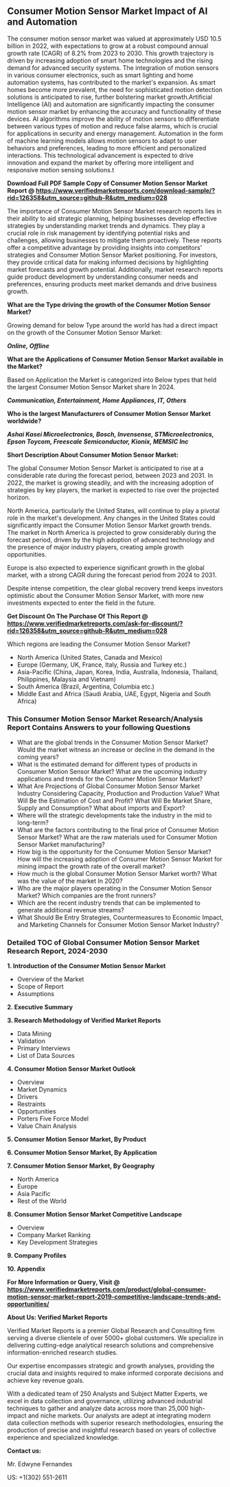 <h2>Consumer Motion Sensor Market Impact of AI and Automation</h2>The consumer motion sensor market was valued at approximately USD 10.5 billion in 2022, with expectations to grow at a robust compound annual growth rate (CAGR) of 8.2% from 2023 to 2030. This growth trajectory is driven by increasing adoption of smart home technologies and the rising demand for advanced security systems. The integration of motion sensors in various consumer electronics, such as smart lighting and home automation systems, has contributed to the market's expansion. As smart homes become more prevalent, the need for sophisticated motion detection solutions is anticipated to rise, further bolstering market growth.Artificial Intelligence (AI) and automation are significantly impacting the consumer motion sensor market by enhancing the accuracy and functionality of these devices. AI algorithms improve the ability of motion sensors to differentiate between various types of motion and reduce false alarms, which is crucial for applications in security and energy management. Automation in the form of machine learning models allows motion sensors to adapt to user behaviors and preferences, leading to more efficient and personalized interactions. This technological advancement is expected to drive innovation and expand the market by offering more intelligent and responsive motion sensing solutions.t</p><p id="" class=""><strong>Download Full PDF Sample Copy of Consumer Motion Sensor Market Report @ <a href="https://www.verifiedmarketreports.com/download-sample/?rid=126358&utm_source=github-R&utm_medium=028" target="_blank">https://www.verifiedmarketreports.com/download-sample/?rid=126358&utm_source=github-R&utm_medium=028</a></strong></p><p>The importance of&nbsp;Consumer Motion Sensor Market research reports lies in their ability to aid strategic planning, helping businesses develop effective strategies by understanding market trends and dynamics. They play a crucial role in risk management by identifying potential risks and challenges, allowing businesses to mitigate them proactively. These reports offer a competitive advantage by providing insights into competitors' strategies and Consumer Motion Sensor Market positioning. For investors, they provide critical data for making informed decisions by highlighting market forecasts and growth potential. Additionally, market research reports guide product development by understanding consumer needs and preferences, ensuring products meet market demands and drive business growth.</p><p><strong>What are the&nbsp;Type driving the growth of the Consumer Motion Sensor Market?</strong></p><p id="" class="">Growing demand for below Type around the world has had a direct impact on the growth of the Consumer Motion Sensor Market:</p><em><strong>Online, Offline</strong></em></p><strong>What are the&nbsp;Applications&nbsp;of Consumer Motion Sensor Market available in the Market?</strong></p><p id="" class="">Based on Application the Market is categorized into Below types that held the largest Consumer Motion Sensor Market share In 2024.</p><em><strong>Communication, Entertainment, Home Appliances, IT, Others</strong></em></p><strong>Who is the largest Manufacturers of Consumer Motion Sensor Market worldwide?</strong></p><p><em><strong>Ashai Kasei Microelectronics, Bosch, Invensense, STMicroelectronics, Epson Toycom, Freescale Semiconductor, Kionix, MEMSIC Inc</strong></em></p><p id="" class=""><strong>Short Description About Consumer Motion Sensor Market:</strong></p><p>The global Consumer Motion Sensor Market is anticipated to rise at a considerable rate during the forecast period, between 2023 and 2031. In 2022, the market is growing steadily, and with the increasing adoption of strategies by key players, the market is expected to rise over the projected horizon.</p><p>North America, particularly the United States, will continue to play a pivotal role in the market's development. Any changes in the United States could significantly impact the Consumer Motion Sensor Market growth trends. The market in North America is projected to grow considerably during the forecast period, driven by the high adoption of advanced technology and the presence of major industry players, creating ample growth opportunities.</p><p>Europe is also expected to experience significant growth in the global market, with a strong CAGR during the forecast period from 2024 to 2031.</p><p>Despite intense competition, the clear global recovery trend keeps investors optimistic about the Consumer Motion Sensor Market, with more new investments expected to enter the field in the future.</p><p id="" class=""><strong>Get Discount On The Purchase Of This Report @ <a href="https://www.verifiedmarketreports.com/ask-for-discount/?rid=126358&utm_source=github-R&utm_medium=028" target="_blank">https://www.verifiedmarketreports.com/ask-for-discount/?rid=126358&utm_source=github-R&utm_medium=028</a></strong></p>Which regions are leading the Consumer Motion Sensor Market?</p><ul><li>North America (United States, Canada and Mexico)</li><li>Europe (Germany, UK, France, Italy, Russia and Turkey etc.)</li><li>Asia-Pacific (China, Japan, Korea, India, Australia, Indonesia, Thailand, Philippines, Malaysia and Vietnam)</li><li>South America (Brazil, Argentina, Columbia etc.)</li><li>Middle East and Africa (Saudi Arabia, UAE, Egypt, Nigeria and South Africa)</li></ul><h3 id="" class="">This Consumer Motion Sensor Market Research/Analysis Report Contains Answers to your following Questions</h3><ul><li>What are the global trends in the Consumer Motion Sensor Market? Would the market witness an increase or decline in the demand in the coming years?</li><li>What is the estimated demand for different types of products in Consumer Motion Sensor Market? What are the upcoming industry applications and trends for the Consumer Motion Sensor Market?</li><li>What Are Projections of Global Consumer Motion Sensor Market Industry Considering Capacity, Production and Production Value? What Will Be the Estimation of Cost and Profit? What Will Be Market Share, Supply and Consumption? What about imports and Export?</li><li>Where will the strategic developments take the industry in the mid to long-term?</li><li>What are the factors contributing to the final price of Consumer Motion Sensor Market? What are the raw materials used for Consumer Motion Sensor Market manufacturing?</li><li>How big is the opportunity for the Consumer Motion Sensor Market? How will the increasing adoption of Consumer Motion Sensor Market for mining impact the growth rate of the overall market?</li><li>How much is the global Consumer Motion Sensor Market worth? What was the value of the market In 2020?</li><li>Who are the major players operating in the Consumer Motion Sensor Market? Which companies are the front runners?</li><li>Which are the recent industry trends that can be implemented to generate additional revenue streams?</li><li>What Should Be Entry Strategies, Countermeasures to Economic Impact, and Marketing Channels for Consumer Motion Sensor Market Industry?</li></ul><h3 id="" class="">Detailed TOC of Global Consumer Motion Sensor Market Research Report, 2024-2030</h3><p id="" class=""><strong>1. Introduction of the Consumer Motion Sensor Market</strong></p><ul><li>Overview of the Market</li><li>Scope of Report</li><li>Assumptions</li></ul><p id="" class=""><strong>2. Executive Summary</strong></p><p id="" class=""><strong>3. Research Methodology of Verified Market Reports</strong></p><ul><li>Data Mining</li><li>Validation</li><li>Primary Interviews</li><li>List of Data Sources</li></ul><p id="" class=""><strong>4. Consumer Motion Sensor Market Outlook</strong></p><ul><li>Overview</li><li>Market Dynamics</li><li>Drivers</li><li>Restraints</li><li>Opportunities</li><li>Porters Five Force Model</li><li>Value Chain Analysis</li></ul><p id="" class=""><strong>5. Consumer Motion Sensor Market, By Product</strong></p><p id="" class=""><strong>6. Consumer Motion Sensor Market, By Application</strong></p><p id="" class=""><strong>7. Consumer Motion Sensor Market, By Geography</strong></p><ul><li>North America</li><li>Europe</li><li>Asia Pacific</li><li>Rest of the World</li></ul><p id="" class=""><strong>8. Consumer Motion Sensor Market Competitive Landscape</strong></p><ul><li>Overview</li><li>Company Market Ranking</li><li>Key Development Strategies</li></ul><p id="" class=""><strong>9. Company Profiles</strong></p><p id="" class=""><strong>10. Appendix</strong></p><p id="" class=""><strong>For More Information or Query, Visit @ <a href="https://www.verifiedmarketreports.com/product/global-consumer-motion-sensor-market-report-2019-competitive-landscape-trends-and-opportunities/" target="_blank">https://www.verifiedmarketreports.com/product/global-consumer-motion-sensor-market-report-2019-competitive-landscape-trends-and-opportunities/</a></strong></p><p id="" class=""><strong>About Us: Verified Market Reports</strong></p><p id="" class="">Verified Market Reports is a premier Global Research and Consulting firm serving a diverse clientele of over 5000+ global customers. We specialize in delivering cutting-edge analytical research solutions and comprehensive information-enriched research studies.</p><p id="" class="">Our expertise encompasses strategic and growth analyses, providing the crucial data and insights required to make informed corporate decisions and achieve key revenue goals.</p><p id="" class="">With a dedicated team of 250 Analysts and Subject Matter Experts, we excel in data collection and governance, utilizing advanced industrial techniques to gather and analyze data across more than 25,000 high-impact and niche markets. Our analysts are adept at integrating modern data collection methods with superior research methodologies, ensuring the production of precise and insightful research based on years of collective experience and specialized knowledge.</p><p id="" class=""><strong>Contact us:</strong></p><p id="" class="">Mr. Edwyne Fernandes</p><p id="" class="">US: +1(302) 551-2611</p>